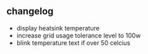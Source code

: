 ## changelog
- display heatsink temperature
- increase grid usage tolerance level to 100w
- blink temperature text if over 50 celcius